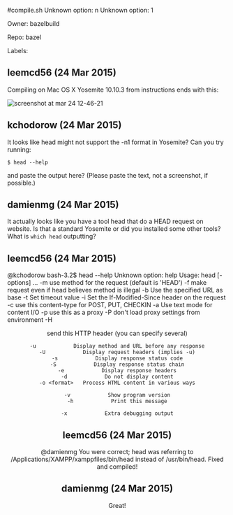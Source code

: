 #compile.sh Unknown option: n Unknown option: 1

Owner: bazelbuild

Repo: bazel

Labels: 

## leemcd56 (24 Mar 2015)

Compiling on Mac OS X Yosemite 10.10.3 from instructions ends with this:

![screenshot at mar 24 12-46-21](https://cloud.githubusercontent.com/assets/1885663/6808751/d7fedf90-d223-11e4-9c42-c16042f7d9f6.png)


## kchodorow (24 Mar 2015)

It looks like head might not support the -n1 format in Yosemite?  Can you try running:

```
$ head --help
```

and paste the output here?  (Please paste the text, not a screenshot, if possible.)


## damienmg (24 Mar 2015)

It actually looks like you have a tool head that do a HEAD request on website. Is that a standard Yosemite or did you installed some other tools? What is `which head` outputting?


## leemcd56 (24 Mar 2015)

@kchodorow 
bash-3.2$ head --help
Unknown option: help
Usage: head [-options] <url>...
    -m <method>   use method for the request (default is 'HEAD')
    -f            make request even if head believes method is illegal
    -b <base>     Use the specified URL as base
    -t <timeout>  Set timeout value
    -i <time>     Set the If-Modified-Since header on the request
    -c <conttype> use this content-type for POST, PUT, CHECKIN
    -a            Use text mode for content I/O
    -p <proxyurl> use this as a proxy
    -P            don't load proxy settings from environment
    -H <header>   send this HTTP header (you can specify several)

```
-u            Display method and URL before any response
-U            Display request headers (implies -u)
-s            Display response status code
-S            Display response status chain
-e            Display response headers
-d            Do not display content
-o <format>   Process HTML content in various ways

-v            Show program version
-h            Print this message

-x            Extra debugging output
```


## leemcd56 (24 Mar 2015)

@damienmg You were correct; head was referring to /Applications/XAMPP/xamppfiles/bin/head instead of /usr/bin/head. Fixed and compiled!


## damienmg (24 Mar 2015)

Great!


